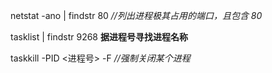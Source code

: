 netstat -ano | findstr 80 *//列出进程极其占用的端口，且包含 80*

tasklist | findstr 9268 **据进程号寻找进程名称**

taskkill -PID <进程号> -F *//强制关闭某个进程*